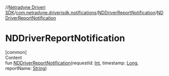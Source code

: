 //[Netradyne Driveri SDK](../../index.md)/[com.netradyne.driverisdk.notifications](../index.md)/[NDDriverReportNotification](index.md)/[NDDriverReportNotification](-n-d-driver-report-notification.md)



# NDDriverReportNotification  
[common]  
Content  
fun [NDDriverReportNotification](-n-d-driver-report-notification.md)(requestId: [Int](https://kotlinlang.org/api/latest/jvm/stdlib/kotlin/-int/index.html), timestamp: [Long](https://kotlinlang.org/api/latest/jvm/stdlib/kotlin/-long/index.html), reportName: [String](https://kotlinlang.org/api/latest/jvm/stdlib/kotlin/-string/index.html))  



